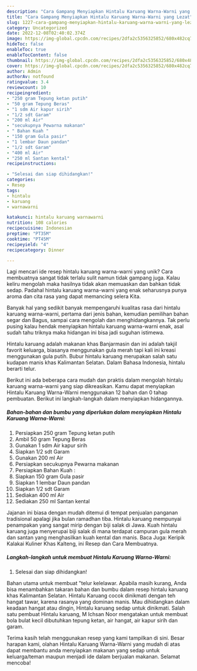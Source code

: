 ```yaml
---
description: "Cara Gampang Menyiapkan Hintalu Karuang Warna-Warni yang Lezat"
title: "Cara Gampang Menyiapkan Hintalu Karuang Warna-Warni yang Lezat"
slug: 1227-cara-gampang-menyiapkan-hintalu-karuang-warna-warni-yang-lezat
category: Uncategorized
date: 2022-12-08T02:40:02.374Z
image: https://img-global.cpcdn.com/recipes/2dfa2c5356325852/680x482cq70/hintalu-karuang-warna-warni-foto-resep-utama.jpg
hideToc: false
enableToc: true
enableTocContent: false
thumbnail: https://img-global.cpcdn.com/recipes/2dfa2c5356325852/680x482cq70/hintalu-karuang-warna-warni-foto-resep-utama.jpg
cover: https://img-global.cpcdn.com/recipes/2dfa2c5356325852/680x482cq70/hintalu-karuang-warna-warni-foto-resep-utama.jpg
author: Admin
authorAv: notfound
ratingvalue: 3.4
reviewcount: 10
recipeingredient:
- "250 gram Tepung ketan putih"
- "50 gram Tepung Beras"
- "1 sdm Air kapur sirih"
- "1/2 sdt Garam"
- "200 ml Air"
- "secukupnya Pewarna makanan"
- " Bahan Kuah "
- "150 gram Gula pasir"
- "1 lembar Daun pandan"
- "1/2 sdt Garam"
- "400 ml Air"
- "250 ml Santan kental"
recipeinstructions:

- "Selesai dan siap dihidangkan!"
categories:
- Resep
tags:
- hintalu
- karuang
- warnawarni

katakunci: hintalu karuang warnawarni 
nutrition: 108 calories
recipecuisine: Indonesian
preptime: "PT35M"
cooktime: "PT45M"
recipeyield: "4"
recipecategory: Dinner

---
```





Lagi mencari ide resep hintalu karuang warna-warni yang unik? Cara membuatnya sangat tidak terlalu sulit namun tidak gampang juga. Kalau keliru mengolah maka hasilnya tidak akan memuaskan dan bahkan tidak sedap. Padahal hintalu karuang warna-warni yang enak seharusnya punya aroma dan cita rasa yang dapat memancing selera Kita.





Banyak hal yang sedikit banyak mempengaruhi kualitas rasa dari hintalu karuang warna-warni, pertama dari jenis bahan, kemudian pemilihan bahan segar dan Bagus, sampai cara mengolah dan menghidangkannya. Tak perlu pusing kalau hendak menyiapkan hintalu karuang warna-warni enak,      asal sudah tahu triknya maka hidangan ini bisa jadi suguhan istimewa.














Hintalu karuang adalah makanan khas Banjarmasin dan ini adalah takjil favorit keluarga, biasanya menggunakan gula merah tapi kali ini kreasi menggunakan gula putih. Bubur hintalu karuang merupakan salah satu kudapan manis khas Kalimantan Selatan. Dalam Bahasa Indonesia, hintalu berarti telur.






Berikut ini ada beberapa cara mudah dan praktis dalam mengolah hintalu karuang warna-warni yang siap dikreasikan. Kamu dapat menyiapkan Hintalu Karuang Warna-Warni menggunakan 12 bahan dan 0 tahap pembuatan. Berikut ini langkah-langkah dalam menyiapkan hidangannya.

<!--inarticleads1-->

##### Bahan-bahan dan bumbu yang diperlukan dalam menyiapkan Hintalu Karuang Warna-Warni:

1. Persiapkan 250 gram Tepung ketan putih
1. Ambil 50 gram Tepung Beras
1. Gunakan 1 sdm Air kapur sirih
1. Siapkan 1/2 sdt Garam
1. Gunakan 200 ml Air
1. Persiapkan secukupnya Pewarna makanan
1. Persiapkan  Bahan Kuah :
1. Siapkan 150 gram Gula pasir
1. Siapkan 1 lembar Daun pandan
1. Siapkan 1/2 sdt Garam
1. Sediakan 400 ml Air
1. Sediakan 250 ml Santan kental


Jajanan ini biasa dengan mudah ditemui di tempat penjualan panganan tradisional apalagi jika bulan ramadhan tiba. Hintalu karuang mempunyai penampakan yang sangat mirip dengan biji salak di Jawa. Kuah hintalu karuang juga menyerupai biji salak di mana terdapat campuran gula merah dan santan yang menghasilkan kuah kental dan manis. Baca Juga: Keripik Kalakai Kuliner Khas Kalteng, ini Resep dan Cara Membuatnya. 

<!--inarticleads2-->

##### Langkah-langkah untuk membuat Hintalu Karuang Warna-Warni:


1. Selesai dan siap dihidangkan!

Bahan utama untuk membuat &#34;telur kelelawar. Apabila masih kurang, Anda bisa menambahkan takaran bahan dan bumbu dalam resep hintalu karuang khas Kalimantan Selatan. Hintalu Karuang cocok dinikmati dengan teh hangat tawar, karena rasanya yang dominan manis. Mau dihidangkan dalam keadaan hangat atau dingin, Hintalu karuang sedap untuk dinikmati. Salah satu pembuat Hintalu karuang, M Ichsan Noor mengatakan untuk membuat bola bulat kecil dibutuhkan tepung ketan, air hangat, air kapur sirih dan garam. 

Terima kasih telah menggunakan resep yang kami tampilkan di sini. Besar harapan kami, olahan Hintalu Karuang Warna-Warni yang mudah di atas dapat membantu anda menyiapkan makanan yang sedap untuk keluarga/teman maupun menjadi ide dalam berjualan makanan. Selamat mencoba!
